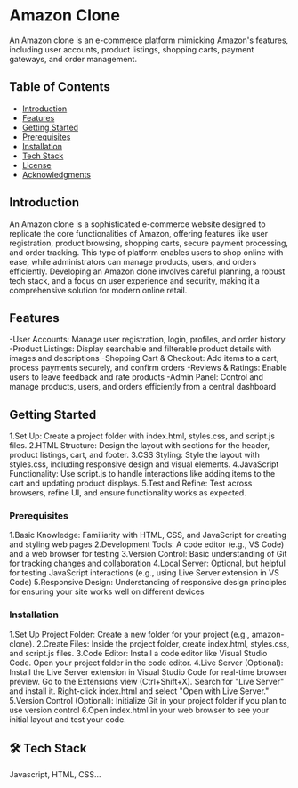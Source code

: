 # Amazon Clone

An Amazon clone is an e-commerce platform mimicking Amazon's features, including user accounts, product listings, shopping carts, payment gateways, and order management.

## Table of Contents
- [Introduction](#introduction)
- [Features](#features)
- [Getting Started](#getting-started)
- [Prerequisites](#prerequisites)
- [Installation](#installation)
- [Tech Stack](#tech)
- [License](#license)
- [Acknowledgments](#Acknowledgements)

## Introduction
An Amazon clone is a sophisticated e-commerce website designed to replicate the core functionalities of Amazon, offering features like user registration, product browsing, shopping carts, secure payment processing, and order tracking. This type of platform enables users to shop online with ease, while administrators can manage products, users, and orders efficiently. Developing an Amazon clone involves careful planning, a robust tech stack, and a focus on user experience and security, making it a comprehensive solution for modern online retail.
## Features
-User Accounts: Manage user registration, login, profiles, and order history 
-Product Listings: Display searchable and filterable product details with images and descriptions 
-Shopping Cart & Checkout: Add items to a cart, process payments securely, and confirm orders 
-Reviews & Ratings: Enable users to leave feedback and rate products
-Admin Panel: Control and manage products, users, and orders efficiently from a central dashboard
## Getting Started

1.Set Up: Create a project folder with index.html, styles.css, and script.js files.
2.HTML Structure: Design the layout with sections for the header, product listings, cart, and footer.
3.CSS Styling: Style the layout with styles.css, including responsive design and visual elements.
4.JavaScript Functionality: Use script.js to handle interactions like adding items to the cart and updating product displays.
5.Test and Refine: Test across browsers, refine UI, and ensure functionality works as expected.
### Prerequisites

1.Basic Knowledge: Familiarity with HTML, CSS, and JavaScript for creating and styling web pages
2.Development Tools: A code editor (e.g., VS Code) and a web browser for testing
3.Version Control: Basic understanding of Git for tracking changes and collaboration
4.Local Server: Optional, but helpful for testing JavaScript interactions (e.g., using Live Server extension in VS Code)
5.Responsive Design: Understanding of responsive design principles for ensuring your site works well on different devices

### Installation
1.Set Up Project Folder:
Create a new folder for your project (e.g., amazon-clone).
2.Create Files:
Inside the project folder, create index.html, styles.css, and script.js files.
3.Code Editor:
Install a code editor like Visual Studio Code.
Open your project folder in the code editor.
4.Live Server (Optional):
Install the Live Server extension in Visual Studio Code for real-time browser preview.
Go to the Extensions view (Ctrl+Shift+X).
Search for "Live Server" and install it.
Right-click index.html and select "Open with Live Server."
5.Version Control (Optional):
Initialize Git in your project folder if you plan to use version control
6.Open index.html in your web browser to see your initial layout and test your code.

## 🛠 Tech Stack
Javascript, HTML, CSS...

